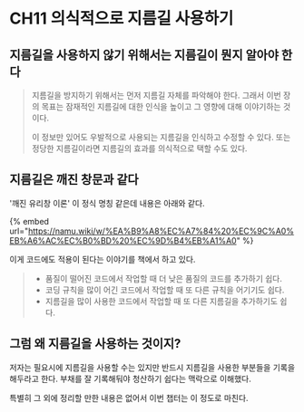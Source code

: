 # CH11 의식적으로 지름길 사용하기

## 지름길을 사용하지 않기 위해서는 지름길이 뭔지 알아야 한다

> 지름길을 방지하기 위해서는 먼저 지름길 자체를 파악해야 한다. 그래서 이번 장의 목표는 잠재적인 지름길에 대한 인식을 높이고 그 영향에 대해 이야기하는 것이다.
>
> 이 정보만 있어도 우발적으로 사용되는 지름길을 인식하고 수정할 수 있다. 또는 정당한 지름길이라면 지름길의 효과를 의식적으로 택할 수도 있다.



## 지름길은 깨진 창문과 같다

'깨진 유리창 이론' 이 정식 명칭 같은데 내용은 아래와 같다.

{% embed url="https://namu.wiki/w/%EA%B9%A8%EC%A7%84%20%EC%9C%A0%EB%A6%AC%EC%B0%BD%20%EC%9D%B4%EB%A1%A0" %}

이게 코드에도 적용이 된다는 이야기를 책에서 하고 있다.

> * 품질이 떨어진 코드에서 작업할 때 더 낮은 품질의 코드를 추가하기 쉽다.
> * 코딩 규칙을 많이 어긴 코드에서 작업할 때 또 다른 규칙을 어기기도 쉽다.
> * 지름길을 많이 사용한 코드에서 작업할 때 또 다른 지름길을 추가하기도 쉽다.



## 그럼 왜 지름길을 사용하는 것이지?

저자는 필요시에 지름길을 사용할 수는 있지만 반드시 지름길을 사용한 부분들을 기록을 해두라고 한다. 부채를 잘 기록해둬야 청산하기 쉽다는 맥락으로 이해했다.

특별히 그 외에 정리할 만한 내용은 없어서 이번 챕터는 이 정도로 마친다.
